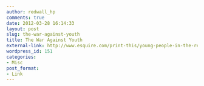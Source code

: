 ```yaml
---
author: redwall_hp
comments: true
date: 2012-03-28 16:14:33
layout: post
slug: the-war-against-youth
title: The War Against Youth
external-link: http://www.esquire.com/print-this/young-people-in-the-recession-0412?page=all
wordpress_id: 151
categories:
- Misc
post_format:
- Link
---
```


